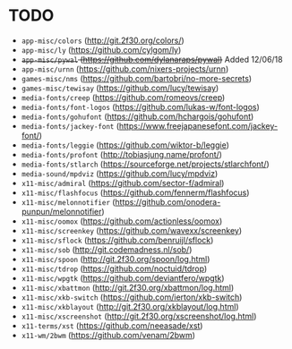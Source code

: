 # TODO

* `app-misc/colors` (http://git.2f30.org/colors/)
* `app-misc/ly` (https://github.com/cylgom/ly)
* ~~`app-misc/pywal` (https://github.com/dylanaraps/pywal)~~ Added 12/06/18
* `app-misc/urnn` (https://github.com/nixers-projects/urnn)
* `games-misc/nms` (https://github.com/bartobri/no-more-secrets)
* `games-misc/tewisay` (https://github.com/lucy/tewisay)
* `media-fonts/creep` (https://github.com/romeovs/creep)
* `media-fonts/font-logos` (https://github.com/lukas-w/font-logos)
* `media-fonts/gohufont` (https://github.com/hchargois/gohufont)
* `media-fonts/jackey-font` (https://www.freejapanesefont.com/jackey-font/)
* `media-fonts/leggie` (https://github.com/wiktor-b/leggie)
* `media-fonts/profont` (http://tobiasjung.name/profont/)
* `media-fonts/stlarch` (https://sourceforge.net/projects/stlarchfont/)
* `media-sound/mpdviz` (https://github.com/lucy/mpdviz)
* `x11-misc/admiral` (https://github.com/sector-f/admiral)
* `x11-misc/flashfocus` (https://github.com/fennerm/flashfocus)
* `x11-misc/melonnotifier` (https://github.com/onodera-punpun/melonnotifier)
* `x11-misc/oomox` (https://github.com/actionless/oomox)
* `x11-misc/screenkey` (https://github.com/wavexx/screenkey)
* `x11-misc/sflock` (https://github.com/benruijl/sflock)
* `x11-misc/sob` (http://git.codemadness.nl/sob/)
* `x11-misc/spoon` (http://git.2f30.org/spoon/log.html)
* `x11-misc/tdrop` (https://github.com/noctuid/tdrop)
* `x11-misc/wpgtk` (https://github.com/deviantfero/wpgtk)
* `x11-misc/xbattmon` (http://git.2f30.org/xbattmon/log.html)
* `x11-misc/xkb-switch` (https://github.com/ierton/xkb-switch)
* `x11-misc/xkblayout` (http://git.2f30.org/xkblayout/log.html)
* `x11-misc/xscreenshot` (http://git.2f30.org/xscreenshot/log.html)
* `x11-terms/xst` (https://github.com/neeasade/xst)
* `x11-wm/2bwm` (https://github.com/venam/2bwm)
